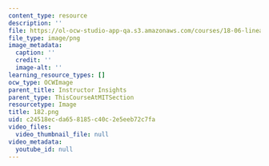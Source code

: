 ```yaml
---
content_type: resource
description: ''
file: https://ol-ocw-studio-app-qa.s3.amazonaws.com/courses/18-06-linear-algebra-spring-2010/c24518ecda658185c40c2e5eeb72c7fa_182.png
file_type: image/png
image_metadata:
  caption: ''
  credit: ''
  image-alt: ''
learning_resource_types: []
ocw_type: OCWImage
parent_title: Instructor Insights
parent_type: ThisCourseAtMITSection
resourcetype: Image
title: 182.png
uid: c24518ec-da65-8185-c40c-2e5eeb72c7fa
video_files:
  video_thumbnail_file: null
video_metadata:
  youtube_id: null
---
```

